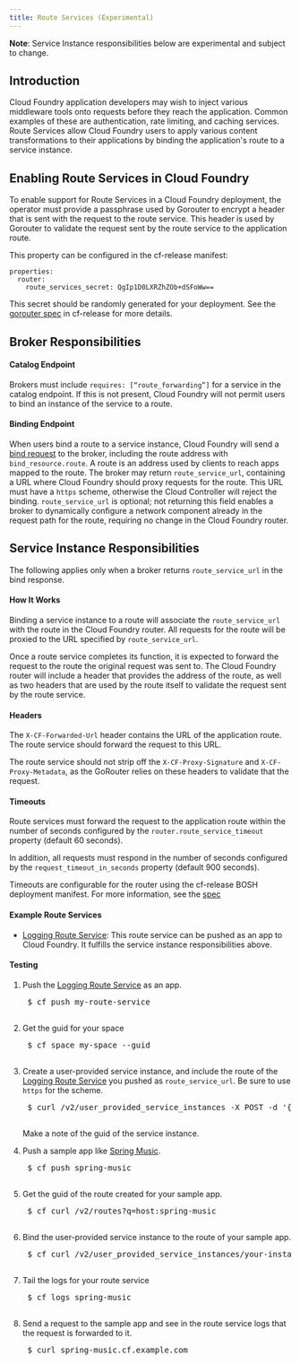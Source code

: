 ```yaml
---
title: Route Services (Experimental)
---
```


<p class="note"><strong>Note</strong>: Service Instance responsibilities below are experimental and subject to change.</p>

## <a id='introduction'></a>Introduction ##

Cloud Foundry application developers may wish to inject various middleware tools onto requests before they reach the application. Common examples of these are authentication, rate limiting, and caching services. Route Services allow Cloud Foundry users to apply various content transformations to their applications by binding the application's route to a service instance.

## <a id='enabling-route-services-in-cloudfoundry'></a>Enabling Route Services in Cloud Foundry ##

To enable support for Route Services in a Cloud Foundry deployment, the operator must provide a passphrase used by Gorouter to encrypt a header that is sent with the request to the route service. This header is used by Gorouter to validate the request sent by the route service to the application route.

This property can be configured in the cf-release manifest:

```
properties:
  router:
    route_services_secret: QgIp1D0LXRZhZOb+dSFoWw==
```

This secret should be randomly generated for your deployment. See the [gorouter spec](https://github.com/cloudfoundry/cf-release/blob/master/jobs/gorouter/spec) in cf-release for more details.

## <a id='broker-responsibilities'></a>Broker Responsibilities ##

#### <a id='catalog'></a>Catalog Endpoint ####
Brokers must include `requires: [“route_forwarding”]` for a service in the catalog endpoint. If this is not present, Cloud Foundry will not permit users to bind an instance of the service to a route.

#### <a id='binding'></a>Binding Endpoint ####
When users bind a route to a service instance, Cloud Foundry will send a [bind request](http://docs.cloudfoundry.org/services/api.html#binding) to the broker, including the route address with `bind_resource.route`. A route is an address used by clients to reach apps mapped to the route. The broker may return `route_service_url`, containing a URL where Cloud Foundry should proxy requests for the route. This URL must have a `https` scheme, otherwise the Cloud Controller will reject the binding. `route_service_url` is optional; not returning this field enables a broker to dynamically configure a network component already in the request path for the route, requiring no change in the Cloud Foundry router.

## <a id='service-instance-responsibilities'></a>Service Instance Responsibilities ##

The following applies only when a broker returns `route_service_url` in the bind response.

#### <a id='how-it-works'></a>How It Works ####

Binding a service instance to a route will associate the `route_service_url` with the route in the Cloud Foundry router. All requests for the route will be proxied to the URL specified by `route_service_url`.

Once a route service completes its function, it is expected to forward the request to the route the original request was sent to. The Cloud Foundry router will include a header that provides the address of the route, as well as two headers that are used by the route itself to validate the request sent by the route service.

#### <a id='headers'></a>Headers ####
The `X-CF-Forwarded-Url` header contains the URL of the application route. The route service should forward the request to this URL.

The route service should not strip off the `X-CF-Proxy-Signature` and `X-CF-Proxy-Metadata`, as the GoRouter relies on these headers to validate that the request.

#### <a id='timeouts'></a>Timeouts ####

Route services must forward the request to the application route within the number of seconds configured by the `router.route_service_timeout` property (default 60 seconds).

In addition, all requests must respond in the number of seconds configured by the `request_timeout_in_seconds` property (default 900 seconds).

Timeouts are configurable for the router using the cf-release BOSH deployment manifest. For more information, see the [spec](https://github.com/cloudfoundry/cf-release/blob/master/jobs/gorouter/spec)

#### <a id='examples'></a>Example Route Services ####
- [Logging Route Service](https://github.com/cloudfoundry-samples/logging-route-service): This route service can be pushed as an app to Cloud Foundry. It fulfills the service instance responsibilities above.

#### <a id='testing'></a>Testing ####

1. Push the [Logging Route Service](https://github.com/cloudfoundry-samples/logging-route-service) as an app.

    <pre class="terminal">
    $ cf push my-route-service
    </pre>

2. Get the guid for your space

    <pre class="terminal">
    $ cf space my-space --guid
    </pre>

3. Create a user-provided service instance, and include the route of the [Logging Route Service](https://github.com/cloudfoundry-samples/logging-route-service) you pushed as `route_service_url`. Be sure to use `https` for the scheme.

    <pre class="terminal">
    $ curl /v2/user_provided_service_instances -X POST -d '{"space_guid":"<your space guid>","name":"my-upsi","route_service_url":"https://my-route-service.cf.example.com"}'
    </pre>

    Make a note of the guid of the service instance.

4. Push a sample app like [Spring Music](https://github.com/cloudfoundry-samples/spring-music).

    <pre class="terminal">
    $ cf push spring-music
    </pre>

5. Get the guid of the route created for your sample app.

    <pre class="terminal">
    $ cf curl /v2/routes?q=host:spring-music
    </pre>

6. Bind the user-provided service instance to the route of your sample app.

    <pre class="terminal">
    $ cf curl /v2/user_provided_service_instances/your-instance-guid/routes/your-route-guid -X PUT
    </pre>

7. Tail the logs for your route service

    <pre class="terminal">
    $ cf logs spring-music
    </pre>

8. Send a request to the sample app and see in the route service logs that the request is forwarded to it.

    <pre class="terminal">
    $ curl spring-music.cf.example.com
    </pre>
